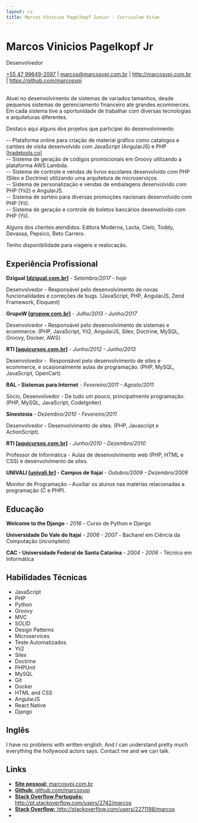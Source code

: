 ```yaml
---
layout: cv
title: Marcos Vinicios Pagelkopf Junior - Curriculum Vitae
---
```

# Marcos Vinicios Pagelkopf Jr
Desenvolvedor

<div id="webaddress">
<i class="fa fa-phone"></i> <a href="tel:+554796492097">+55 47 99649-2097</a>
|
<a href="mailto:marcos@marcosvpj.com.br">marcos@marcosvpj.com.br</a>
|
<a href="http://marcosvpj.com.br">http://marcosvpj.com.br</a>
|
<a href="https://github.com/marcosvpj"><i class="fa fa-github"></i> https://github.com/marcosvpj</a>
<!-- |
<i class="fa fa-twitter"></i> <a href="http://twitter.com/marcosvpj">marcosvpj</a> -->
</div>

<br />

Atuei no desenvolvimento de sistemas de variados tamanhos, desde pequenos sistemas de gerenciamento financeiro até grandes ecommerces. Em cada sistema tive a oportunidade de trabalhar com diversas tecnologias e arquiteturas diferentes.

Destaco aqui alguns dos projetos que participei do desenvolvimento:

-- Plataforma online para criação de material gráfico como catalogos e cartões de visita desenvolvido com JavaScript (AngularJS) e PHP [[tradetools.co](http://tradetools.co/)]<br />
-- Sistema de geração de códigos promocionais em Groovy utilizando a plataforma AWS Lambda.<br />
-- Sistema de controle e vendas de livros escolares desenvolvido com PHP (Silex e Doctrine) utilizando uma arquitetura de microserviços.<br />
-- Sistema de personalização e vendas de embalagens desenvolvido com PHP (Yii2) e AngularJS.<br />
-- Sistema de sorteio para diversas promoções nacionais desenvolvido com PHP (Yii).<br />
-- Sistema de geração e controle de boletos bancários desenvolvido com PHP (Yii).<br />

Alguns dos clientes atendidos: Editora Moderna, Lacta, Cielo, Toddy, Devassa, Pepsico, Beto Carrero.

Tenho disponibilidade para viagens e realocação.

## Experiência Profissional

__Dzigual [[dzigual.com.br](http://www.dzigual.com.br)]__ - _Setembro/2017 - hoje_

Desenvolvedor - Responsável pelo desenvolvimento de novas funcionalidades e correções de bugs. (JavaScript, PHP, AngularJS, Zend Framework, Eloquent)

__GrupoW [[grupow.com.br](http://www.grupow.com.br)]__ - _Julho/2013 - Junho/2017_

Desenvolvedor - Responsável pelo desenvolvimento de sistemas e ecommerce. (PHP, JavaScript, Yii2, AngularJS, Silex, Doctrine, MySQL, Groovy, Docker, AWS)

__RTI [[aquicursos.com.br](http://www.aquicursos.com.br/)]__ - _Junho/2012 - Junho/2013_

Desenvolvedor -  Responsável pelo desenvolvimento de sites e ecommerce, e ocasionalmente aulas de programação. (PHP, MySQL, JavaScript, OpenCart)

__RAL - Sistemas para Internet__ - _Fevereiro/2011 - Agosto/2011_

Sócio, Desenvolvedor - De tudo um pouco, principalmente programação. (PHP, MySQL, JavaScript, CodeIgniter)


__Sinestesia__ - _Dezembro/2010 - Fevereiro/2011_

Desenvolvedor - Desenvolvimento de sites. (PHP, Javascript e ActionScript).

__RTI [[aquicursos.com.br](http://www.aquicursos.com.br/)]__ - _Junho/2010 - Dezembro/2010_

Professor de Informática - Aulas de desenvolvimento web (PHP, HTML e CSS) e desenvolvimento de sites.

__UNIVALI [[univali.br](http://univali.br)] - Campus de Itajaí__ - _Outubro/2009 - Dezembro/2009_

Monitor de Programação - Auxiliar os alunos nas matérias relacionadas a programação (C e PHP).

## Educação

__Welcome to the Django__ - _2016_ - Curso de Python e Django

__Universidade Do Vale do Itajaí__ - _2006 - 2007_ - Bacharel em Ciência da Computação (_incompleto_)

__CAC - Universidade Federal de Santa Catarina__ - _2004 - 2006_ - Técnico em Informática


## Habilidades Técnicas

* JavaScript
* PHP
* Python
* Groovy
* MVC
* SOLID
* Design Patterns
* Microservices
* Teste Automatizados
* Yii2
* Silex
* Doctrine
* PHPUnit
* MySQL
* Git
* Docker
* HTML and CSS
* AngularJS
* React Native
* Django

 
## Inglês

I have no problems with written english. And I can understand pretty much everything the hollywood actors says.
Contact me and we can talk.


## Links

* <i class="fa fa-globe"></i> <a href="http://marcosvpj.com.br"><strong>Site pessoal:</strong> marcosvpj.com.br</a><br />
* <i class="fa fa-github"></i> <a href="http://github.com/marcosvpj"><strong>Github:</strong> github.com/marcosvpj</a><br />
* <i class="fa fa-stack-overflow"></i> <a href="http://pt.stackoverflow.com/users/2742/marcos"><strong>Stack Overflow Português:</strong> http://pt.stackoverflow.com/users/2742/marcos</a>
* <i class="fa fa-stack-overflow"></i> <a href="http://stackoverflow.com/users/2271198/marcos"><strong>Stack Overflow:</strong> http://stackoverflow.com/users/2271198/marcos</a>
* <br><br>

<!-- ## Refeencias

Disponivel sob consulta. -->

<!-- ### Footer

Last updated: Março 2018 -->
